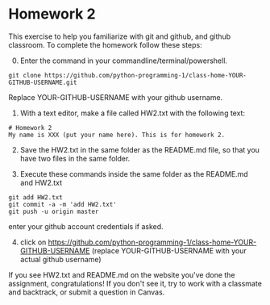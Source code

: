 # Homework 2

This exercise to help you familiarize with git and github, and github classroom. To complete the homework follow these steps:

0. Enter the command in your commandline/terminal/powershell.

`git clone https://github.com/python-programming-1/class-home-YOUR-GITHUB-USERNAME.git`

Replace YOUR-GITHUB-USERNAME with your github username.

1. With a text editor, make a file called HW2.txt with the following text:

```
# Homework 2
My name is XXX (put your name here). This is for homework 2.
```

2. Save the HW2.txt in the same folder as the README.md file, so that you have two files in the same folder.

3. Execute these commands inside the same folder as the README.md and HW2.txt

```
git add HW2.txt
git commit -a -m 'add HW2.txt'
git push -u origin master
```

enter your github account credentials if asked.

4. click on https://github.com/python-programming-1/class-home-YOUR-GITHUB-USERNAME (replace YOUR-GITHUB-USERNAME with your actual github username)

If you see HW2.txt and README.md on the website you've done the assignment, congratulations! If you don't see it, try to work with a classmate and backtrack, or submit a question in Canvas.

